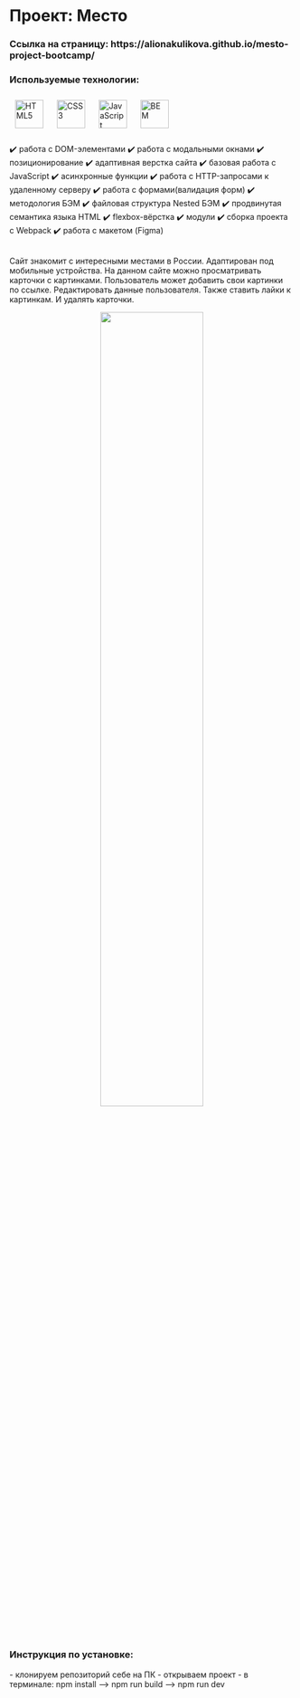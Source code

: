 # Проект: __Место__
<h3>Ссылка на страницу: https://alionakulikova.github.io/mesto-project-bootcamp/ </h3>

###  Используемые технологии: 
<div align="left">   
  <a href="https://en.wikipedia.org/wiki/HTML5" target="_blank"><img style="margin: 10px" src="https://profilinator.rishav.dev/skills-assets/html5-original-wordmark.svg" alt="HTML5" height="50" /></a> 
<a href="https://www.w3schools.com/css/" target="_blank"><img style="margin: 10px" src="https://profilinator.rishav.dev/skills-assets/css3-original-wordmark.svg" alt="CSS3" height="50" /></a>  
  <a href="https://www.javascript.com/" target="_blank"><img style="margin: 10px" src="https://profilinator.rishav.dev/skills-assets/javascript-original.svg" alt="JavaScript" height="50" /></a> 
  <a href="http://getbem.com/" target="_blank"><img style="margin: 10px" src="https://profilinator.rishav.dev/skills-assets/bem.svg" alt="BEM" height="50" /></a>  
</div>
</br>
 <div align="left">
  ✔️  работа с DOM-элементами
  ✔️  работа с модальными окнами
  ✔️  позиционирование 
  ✔️  адаптивная верстка сайта
  ✔️  базовая работа с JavaScript 
  ✔️  асинхронные функции 
  ✔️  работа с HTTP-запросами к удаленному серверу 
  ✔️  работа с  формами(валидация форм) 
  ✔️  методология БЭМ 
  ✔️  файловая структура Nested БЭМ 
  ✔️  продвинутая семантика языка HTML
  ✔️  flexbox-вёрстка
  ✔️  модули 
  ✔️  сборка проекта с Webpack
  ✔️  работа с макетом (Figma) 
</div>
</br>
<p> Сайт знакомит с интересными местами в России. Адаптирован под мобильные устройства. На данном сайте можно просматривать карточки с картинками. Пользователь может добавить свои картинки по ссылке. Редактировать данные пользователя. Также ставить лайки к картинкам. И удалять карточки. </p>
<div align="center">
<img src="https://sun9-44.userapi.com/impg/B5C75oY9RXaNvf6EYA0TgQGd6TCgCADRqcw_uw/VBEIm6WHfa4.jpg?size=859x728&quality=95&sign=ba59bdf94c0e07cdbc7fec163a54704a&type=album" align="center" style="width: 60%" />
</div>  

### Инструкция по установке:
 <div align="left">
  - клонируем репозиторий себе на ПК 
  - открываем проект  
  - в терминале: npm install --> npm run build --> npm run dev 
</div>


